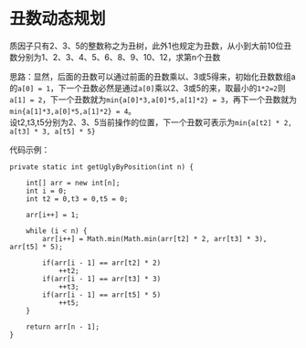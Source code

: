 # 丑数动态规划 #

质因子只有2、3、5的整数称之为丑树，此外1也规定为丑数，从小到大前10位丑数分别为1、2、3、4、5、6、8、9、10、12，求第n个丑数

思路：显然，后面的丑数可以通过前面的丑数乘以、3或5得来，初始化丑数数组a的`a[0] = 1`，下一个丑数必然是通过`a[0]`乘以2、3或5的来，取最小的`1*2=2`则`a[1] = 2`，下一个丑数就为`min{a[0]*3,a[0]*5,a[1]*2} = 3`，再下一个丑数就为`min{a[1]*3,a[0]*5,a[1]*2} = 4`。  
设t2,t3,t5分别为2、3、5当前操作的位置，下一个丑数可表示为`min{a[t2] * 2, a[t3] * 3, a[t5] * 5}`

代码示例：

```
private static int getUglyByPosition(int n) {
    
    int[] arr = new int[n];
    int i = 0;
    int t2 = 0,t3 = 0,t5 = 0;

    arr[i++] = 1;

    while (i < n) {
        arr[i++] = Math.min(Math.min(arr[t2] * 2, arr[t3] * 3), arr[t5] * 5);

        if(arr[i - 1] == arr[t2] * 2)
            ++t2;
        if(arr[i - 1] == arr[t3] * 3)
            ++t3;
        if(arr[i - 1] == arr[t5] * 5)
            ++t5;
    }

    return arr[n - 1];
}

```